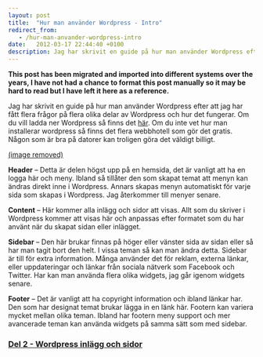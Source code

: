 ```yaml
---
layout: post
title:  "Hur man använder Wordpress - Intro"
redirect_from:
   - /hur-man-anvander-wordpress-intro
date:   2012-03-17 22:44:40 +0100
description: Jag har skrivit en guide på hur man använder Wordpress efter att jag har fått flera frågor på flera olika delar av Wordpress och hur det fungerar. Om du vill ladda ner Wordpress så finns det...
---
```


**This post has been migrated and imported into different systems over the years, I have not had a chance to format this post manually so it may be hard to read but I have left it here as a reference.**

Jag har skrivit en guide på hur man använder Wordpress efter att jag har fått flera frågor på flera olika delar av Wordpress och hur det fungerar. Om du vill ladda ner Wordpress så finns det [här](http://sv.wordpress.org/wordpress-3.3.1-sv_SE.zip "Wordrpess"). Om du inte vet hur man installerar wordpress så finns det flera webbhotell som gör det gratis. Någon som är bra på datorer kan troligen göra det väldigt billigt.  
  
[(image removed)](http://markustenghamn.se/wp-content/uploads/2012/03/wplayout.png)  
  
**Header** – Detta är delen högst upp på en hemsida, det är vanligt att ha en logga här och meny. Ibland så tillåter den som skapat temat att menyn kan ändras direkt inne i Wordpress. Annars skapas menyn automatiskt för varje sida som skapas i Wordpress. Jag återkommer till menyer senare.  
  
**Content** – Här kommer alla inlägg och sidor att visas. Allt som du skriver i Wordpress kommer att visas här och anpassas efter formatet som du har använt när du skapat sidan eller inlägget.  
  
**Sidebar** – Den här brukar finnas på höger eller vänster sida av sidan eller så har man tagit bort den helt. I vissa teman så kan man ändra detta. Sidebar är till för extra information. Många använder det för reklam, externa länkar, eller uppdateringar och länkar från sociala nätverk som Facebook och Twitter. Har kan man använda flera olika widgets, jag går igenom widgets senare.  
  
**Footer** – Det är vanligt att ha copyright information och ibland länkar har. Den som har designat temat brukar lägga in en länk här. Footern kan variera mycket mellan olika teman. Ibland har footern meny support och mer avancerade teman kan använda widgets på samma sätt som med sidebar.

### [Del 2 - Wordpress inlägg och sidor](http://markustenghamn.se/hur-man-anvander-wordpress-inlagg-och-sidor/)